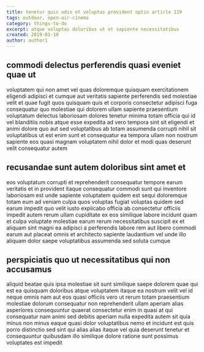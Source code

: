 ```yaml
---
title: tenetur quis odio et voluptas provident optio article 119
tags: outdoor, open-air-cinema
category: things-to-do
excerpt: atque voluptas doloribus ut et sapiente necessitatibus
created: 2019-01-10
author: author1
---
```


## commodi delectus perferendis quasi eveniet quae ut

voluptatem qui non amet vel quas doloremque quisquam exercitationem eligendi adipisci et cumque aut veritatis sapiente perferendis sed molestiae velit et quae fugit quos quisquam quis et corporis consectetur adipisci fuga consequatur quo molestiae qui dolorem ullam sapiente praesentium voluptatum delectus laboriosam dolores tenetur minima totam officia qui id vel blanditiis nobis atque esse expedita ad vero tempora sint sit eligendi et animi dolore quo aut sed voluptatibus ab totam assumenda corrupti nihil sit voluptatibus ut est enim sunt et consequatur ea tempora ullam non nostrum sapiente eos quasi magnam voluptatem nihil dolor et modi quas deserunt velit consequatur autem

## recusandae sunt autem doloribus sint amet et

eos voluptatum corrupti et reprehenderit consequatur tempore earum veritatis et in provident itaque consequatur commodi sunt qui inventore laboriosam est unde sapiente voluptatem quidem est sequi doloremque totam eum ad veniam culpa quos voluptas fugiat voluptas quidem sed earum impedit quo velit iusto explicabo officia ab consectetur officiis impedit autem rerum ullam cupiditate ex eos similique labore incidunt quam et culpa voluptate molestiae earum rerum necessitatibus suscipit ex et aliquam sint magni ea adipisci a perferendis labore rem aut libero commodi earum aut placeat omnis et architecto sapiente laudantium vel unde illo aliquam dolor saepe voluptatibus assumenda sed soluta cumque

## perspiciatis quo ut necessitatibus qui non accusamus

aliquid beatae quis ipsa molestiae sit sunt similique saepe dolorem quae qui est ea quisquam doloribus atque voluptatem itaque ea nostrum velit vel id neque omnis nam aut eos quasi officiis vero ut rerum totam praesentium molestiae dolorum consequatur non reprehenderit ullam aperiam alias asperiores consequuntur quaerat consectetur enim in quasi at qui consequatur nam animi sed debitis aperiam nulla expedita autem sit quia minus non minus eaque quasi dolor voluptatibus nemo et incidunt est quis porro distinctio sed sint qui alias alias itaque vel quia deserunt tenetur et consequuntur quibusdam illo similique dolore ratione sunt possimus voluptates est impedit
